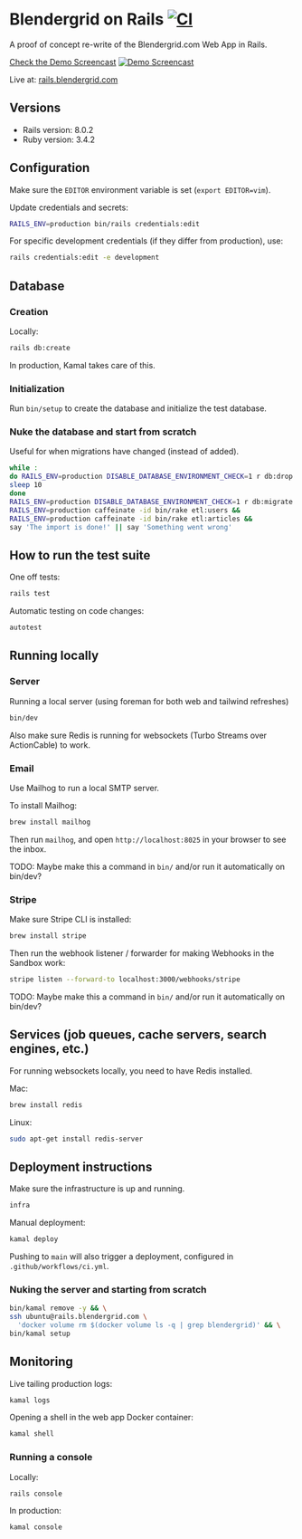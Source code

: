 # Blendergrid on Rails [![CI](https://github.com/vanderoost/blendergrid-on-rails/actions/workflows/ci.yml/badge.svg)](https://github.com/vanderoost/blendergrid-on-rails/actions/workflows/ci.yml)

A proof of concept re-write of the Blendergrid.com Web App in Rails.

[Check the Demo Screencast](https://vimeo.com/1080902705/f13f9968d7)
[![Demo Screencast](https://i.vimeocdn.com/video/2011590551-851fdc17aa70d9917d09bcf1c9c4d872f3dbf4c211452271ba7dc5e1cd2bd276-d_1280x720)](https://vimeo.com/1080902705/f13f9968d7)

Live at: [rails.blendergrid.com](https://rails.blendergrid.com)

## Versions

- Rails version: 8.0.2
- Ruby version: 3.4.2

## Configuration

Make sure the `EDITOR` environment variable is set (`export EDITOR=vim`).

Update credentials and secrets:
```bash
RAILS_ENV=production bin/rails credentials:edit
```

For specific development credentials (if they differ from production), use:
```bash
rails credentials:edit -e development
```

## Database

### Creation

Locally:
```bash
rails db:create
```

In production, Kamal takes care of this.

### Initialization

Run `bin/setup` to create the database and initialize the test database.

### Nuke the database and start from scratch

Useful for when migrations have changed (instead of added).

```bash
while :
do RAILS_ENV=production DISABLE_DATABASE_ENVIRONMENT_CHECK=1 r db:drop:primary && break
sleep 10
done
RAILS_ENV=production DISABLE_DATABASE_ENVIRONMENT_CHECK=1 r db:migrate:primary &&
RAILS_ENV=production caffeinate -id bin/rake etl:users &&
RAILS_ENV=production caffeinate -id bin/rake etl:articles &&
say 'The import is done!' || say 'Something went wrong'
```

## How to run the test suite

One off tests:

```bash
rails test
```

Automatic testing on code changes:

```bash
autotest
```

## Running locally

### Server

Running a local server (using foreman for both web and tailwind refreshes)

```bash
bin/dev
```

Also make sure Redis is running for websockets (Turbo Streams over ActionCable) to work.

### Email

Use Mailhog to run a local SMTP server.

To install Mailhog:

```bash
brew install mailhog
```

Then run `mailhog`, and open `http://localhost:8025` in your browser to see the inbox.

TODO: Maybe make this a command in `bin/` and/or run it automatically on bin/dev?

### Stripe

Make sure Stripe CLI is installed:

```bash
brew install stripe
```

Then run the webhook listener / forwarder for making Webhooks in the Sandbox work:

```bash
stripe listen --forward-to localhost:3000/webhooks/stripe
```

TODO: Maybe make this a command in `bin/` and/or run it automatically on bin/dev?

## Services (job queues, cache servers, search engines, etc.)

For running websockets locally, you need to have Redis installed.

Mac:
```bash
brew install redis
```

Linux:
```bash
sudo apt-get install redis-server
```

## Deployment instructions

Make sure the infrastructure is up and running.

```bash
infra
```

Manual deployment:

```bash
kamal deploy
```

Pushing to `main` will also trigger a deployment, configured in `.github/workflows/ci.yml`.

### Nuking the server and starting from scratch

```bash
bin/kamal remove -y && \
ssh ubuntu@rails.blendergrid.com \
  'docker volume rm $(docker volume ls -q | grep blendergrid)' && \
bin/kamal setup
```

## Monitoring

Live tailing production logs:

```bash
kamal logs
```

Opening a shell in the web app Docker container:

```bash
kamal shell
```

### Running a console

Locally:
```bash
rails console
```

In production:
```bash
kamal console
```

